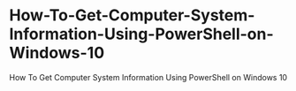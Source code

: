 # How-To-Get-Computer-System-Information-Using-PowerShell-on-Windows-10
How To Get Computer System Information Using PowerShell on Windows 10

